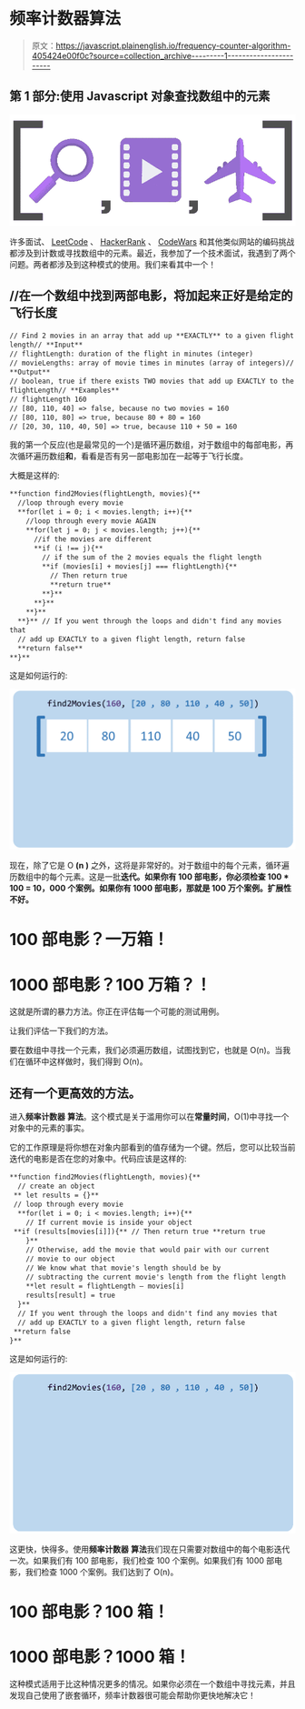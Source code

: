 # 频率计数器算法

> 原文：<https://javascript.plainenglish.io/frequency-counter-algorithm-405424e00f0c?source=collection_archive---------1----------------------->

## 第 1 部分:使用 Javascript 对象查找数组中的元素

![](img/91961d058e72c0742b088b119b8bc9bb.png)

许多面试、 [LeetCode](https://leetcode.com/) 、 [HackerRank](https://www.hackerrank.com/) 、 [CodeWars](https://www.codewars.com/) 和其他类似网站的编码挑战都涉及到计数或寻找数组中的元素。最近，我参加了一个技术面试，我遇到了两个问题。两者都涉及到这种模式的使用。我们来看其中一个！

## //在一个数组中找到两部电影，将**加起来正好是**给定的飞行长度

```
// Find 2 movies in an array that add up **EXACTLY** to a given flight   length// **Input**
// flightLength: duration of the flight in minutes (integer)
// movieLengths: array of movie times in minutes (array of integers)// **Output**
// boolean, true if there exists TWO movies that add up EXACTLY to the flightLength// **Examples**
// flightLength 160
// [80, 110, 40] => false, because no two movies = 160
// [80, 110, 80] => true, because 80 + 80 = 160
// [20, 30, 110, 40, 50] => true, because 110 + 50 = 160
```

我的第一个反应(也是最常见的一个)是循环遍历数组，对于数组中的每部电影，再次循环遍历数组**和**，看看是否有另一部电影加在一起等于飞行长度。

大概是这样的:

```
**function find2Movies(flightLength, movies){**
  //loop through every movie  
  **for(let i = 0; i < movies.length; i++){**
    //loop through every movie AGAIN
    **for(let j = 0; j < movies.length; j++){**
      //if the movies are different
      **if (i !== j){**
        // if the sum of the 2 movies equals the flight length
        **if (movies[i] + movies[j] === flightLength){**
          // Then return true
          **return true** 
        **}**
      **}** 
    **}**
  **}** // If you went through the loops and didn't find any movies that 
  // add up EXACTLY to a given flight length, return false
  **return false**
**}**
```

这是如何运行的:

![](img/611357e15a422e560bcfd456c92e7753.png)

现在，除了它是 O **(n )** 之外，这将是非常好的。对于数组中的每个元素，循环遍历数组中的每个元素。这是一批**迭代。如果你有 100 部电影，你必须检查 100 * 100 = 10，000 个案例。如果你有 1000 部电影，那就是 100 万个案例。扩展性不好。**

# 100 部电影？一万箱！

# 1000 部电影？100 万箱？！

这就是所谓的暴力方法。你正在评估每一个可能的测试用例。

让我们评估一下我们的方法。

要在数组中寻找一个元素，我们必须遍历数组，试图找到它，也就是 O(n)。当我们在循环中这样做时，我们得到 O(n)。

## **还有一个更高效的方法。**

进入**频率计数器** **算法**。这个模式是关于滥用你可以在**常量时间**，O(1)中寻找一个对象中的元素的事实。

它的工作原理是将你想在对象内部看到的值存储为一个键。然后，您可以比较当前迭代的电影是否在您的对象中。代码应该是这样的:

```
**function find2Movies(flightLength, movies){**
  // create an object
 ** let results = {}**
 // loop through every movie
  **for(let i = 0; i < movies.length; i++){**
    // If current movie is inside your object
 **if (results[movies[i]]){** // Then return true **return true 
    }**
    // Otherwise, add the movie that would pair with our current
    // movie to our object 
    // We know what that movie's length should be by 
    // subtracting the current movie's length from the flight length 
    **let result = flightLength — movies[i]
    results[result] = true
  }** 
  // If you went through the loops and didn't find any movies that 
  // add up EXACTLY to a given flight length, return false
 **return false
}**
```

这是如何运行的:

![](img/fc6a15fe86d096b7a8a67cb5b9267c45.png)

这更快，快得多。使用**频率计数器** **算法**我们现在只需要对数组中的每个电影迭代一次。如果我们有 100 部电影，我们检查 100 个案例。如果我们有 1000 部电影，我们检查 1000 个案例。我们达到了 O(n)。

# 100 部电影？100 箱！

# 1000 部电影？1000 箱！

这种模式适用于比这种情况更多的情况。如果你必须在一个数组中寻找元素，并且发现自己使用了嵌套循环，频率计数器很可能会帮助你更快地解决它！